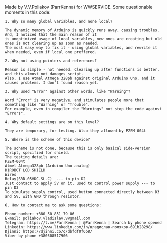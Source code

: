 Made by V.V.Poliakov (ParrKenna) for WWSERVICE. 
Some questionable moments in this code:

    1. Why so many global variables, and none local?

    The dynamic memory of Arduino is quickly runs away, causing troubles. And, I noticed that the main reason of it
    is unoptimized usage of local variables, new ones are creating but old ones is not clearing up as soon as needed.
    The most easy way to fix it - using global variables, and rewrite it when needed, even if local one preffered.

    2. Why not using pointers and references?

    Reason is simple - not needed. Clearing up after functions is better, and this almost not damages script.
    Also, I use Atmel Atmega 328pb against original Arduino Uno, and it causes problems. I don't found reason yet.

    3. Why used "Error" against other words, like "Warning"?

    Word "Error" is very negative, and stimulates people more that something like "Warning" or "Trouble". 
    For example, even in compiler the "Warnings" not stop the code against "Errors".

    4. Why default settings are on this level?

    They are temporary, for testing. Also they allowed by PZEM-004t

    5. Where is the scheme of this device? 

    The scheme is not done, because this is only basical side-version script, specified for shield.
    The testing details are:
    PZEM-004t
    Atmel Atmega328pb (Arduino Uno analog)
    D1ROBOT LCD SHIELD 
    Wires
    Relay(SRD-05VDC-SL-C)  --- to pin D2
    Just contact to apply 5V on it, used to control power supply --- to pin D3
    To simulate supply control, used button connected directly between D3 and 5V, with GND through resistor.

    6. How to contact me to ask some questions:

    Phone number: +380 50 851 79 06
    E-mail: poliakov.vladislav.v@gmail.com
    Telegram: https://t.me/ParrKenna | @ParrKenna | Search by phone opened
    Linkedin: https://www.linkedin.com/in/владислав-поляков-691b28298/
    Djinni: https://djinni.co/q/dbfdf0f6b8/
    Viber by phone +380508517906
    
